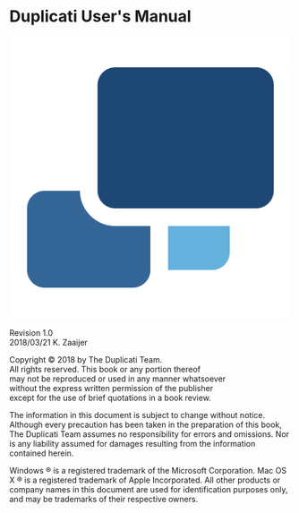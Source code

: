 ﻿
[//]: # (Homepage)

# Duplicati User's Manual

![](duplicatilogo.png)

Revision 1.0  
2018/03/21
K. Zaaijer

Copyright © 2018 by The Duplicati Team.  
All rights reserved. This book or any portion thereof  
may not be reproduced or used in any manner whatsoever  
without the express written permission of the publisher  
except for the use of brief quotations in a book review.

The information in this document is subject to change without notice. Although every precaution has been taken in the preparation of this book, The Duplicati Team assumes no responsibility for errors and omissions. Nor is any liability assumed for damages resulting from the information contained herein.

Windows ® is a registered trademark of the Microsoft Corporation. Mac OS X ® is a registered trademark of Apple Incorporated. All other products or company names in this document are used for identification purposes only, and may be trademarks of their respective owners.



